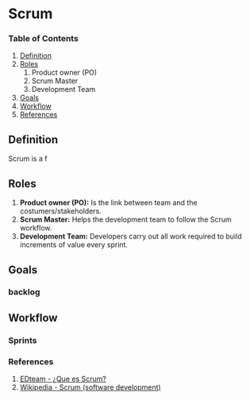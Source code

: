 # Scrum

### Table of Contents
1. [Definition](#definition)
2. [Roles](#roles)
   1. Product owner (PO)
   2. Scrum Master
   3. Development Team
4. [Goals](#goals)
5. [Workflow](#workfolw)
6. [References](#references)

## Definition
Scrum is a f

## Roles
   1. **Product owner (PO):** Is the link between team and the costumers/stakeholders.
   2. **Scrum Master:** Helps the development team to follow the Scrum workflow.
   3. **Development Team:** Developers carry out all work required to build increments of value every sprint.

## Goals
### backlog

## Workflow
### Sprints

### References
1. [EDteam - ¿Que es Scrum?](https://www.youtube.com/watch?v=sLexw-z13Fo)
2. [Wikipedia - Scrum  (software development)](https://en.wikipedia.org/wiki/Scrum_(software_development))


